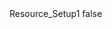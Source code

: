 <?xml version="1.0" encoding="UTF-8"?>
<CustomMetadata xmlns="http://soap.sforce.com/2006/04/metadata">
    <label>Resource_Setup1</label>
    <protected>false</protected>
</CustomMetadata>

